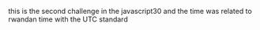 this is the second challenge in the javascript30 and the time was related to rwandan time with the UTC standard
